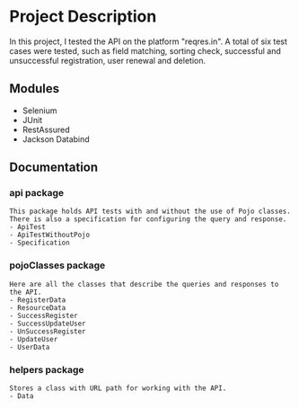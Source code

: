 # Project Description

In this project, I tested the API on the platform "reqres.in". A total of six test cases were tested, such as field matching, sorting check, successful and unsuccessful registration, user renewal and deletion.

## Modules

  - Selenium
  - JUnit
  - RestAssured
  - Jackson Databind
  
## Documentation

  ### api package
    This package holds API tests with and without the use of Pojo classes. There is also a specification for configuring the query and response.
    - ApiTest
    - ApiTestWithoutPojo
    - Specification
    
  ### pojoClasses package
    Here are all the classes that describe the queries and responses to the API.
    - RegisterData
    - ResourceData
    - SuccessRegister
    - SuccessUpdateUser
    - UnSuccessRegister
    - UpdateUser
    - UserData
    
  ### helpers package
    Stores a class with URL path for working with the API.
    - Data
